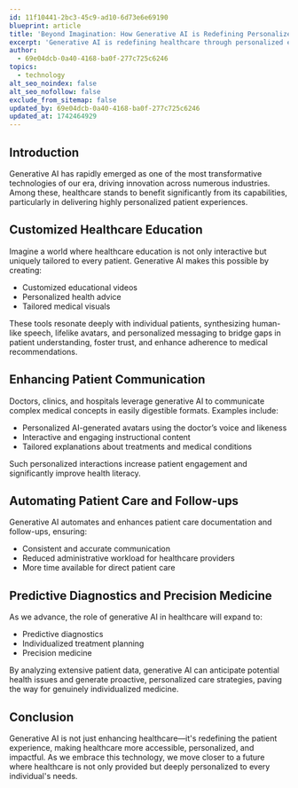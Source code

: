 ```yaml
---
id: 11f10441-2bc3-45c9-ad10-6d73e6e69190
blueprint: article
title: 'Beyond Imagination: How Generative AI is Redefining Personalized Healthcare Experiences'
excerpt: 'Generative AI is redefining healthcare through personalized education, enhanced communication, automated care, and precision medicine experiences.'
author:
  - 69e04dcb-0a40-4168-ba0f-277c725c6246
topics:
  - technology
alt_seo_noindex: false
alt_seo_nofollow: false
exclude_from_sitemap: false
updated_by: 69e04dcb-0a40-4168-ba0f-277c725c6246
updated_at: 1742464929
---
```

## Introduction
Generative AI has rapidly emerged as one of the most transformative technologies of our era, driving innovation across numerous industries. Among these, healthcare stands to benefit significantly from its capabilities, particularly in delivering highly personalized patient experiences.

## Customized Healthcare Education
Imagine a world where healthcare education is not only interactive but uniquely tailored to every patient. Generative AI makes this possible by creating:

- Customized educational videos
- Personalized health advice
- Tailored medical visuals

These tools resonate deeply with individual patients, synthesizing human-like speech, lifelike avatars, and personalized messaging to bridge gaps in patient understanding, foster trust, and enhance adherence to medical recommendations.

## Enhancing Patient Communication
Doctors, clinics, and hospitals leverage generative AI to communicate complex medical concepts in easily digestible formats. Examples include:

- Personalized AI-generated avatars using the doctor’s voice and likeness
- Interactive and engaging instructional content
- Tailored explanations about treatments and medical conditions

Such personalized interactions increase patient engagement and significantly improve health literacy.

## Automating Patient Care and Follow-ups
Generative AI automates and enhances patient care documentation and follow-ups, ensuring:

- Consistent and accurate communication
- Reduced administrative workload for healthcare providers
- More time available for direct patient care

## Predictive Diagnostics and Precision Medicine
As we advance, the role of generative AI in healthcare will expand to:

- Predictive diagnostics
- Individualized treatment planning
- Precision medicine

By analyzing extensive patient data, generative AI can anticipate potential health issues and generate proactive, personalized care strategies, paving the way for genuinely individualized medicine.

## Conclusion
Generative AI is not just enhancing healthcare—it's redefining the patient experience, making healthcare more accessible, personalized, and impactful. As we embrace this technology, we move closer to a future where healthcare is not only provided but deeply personalized to every individual's needs.